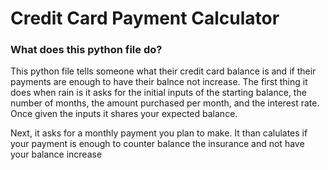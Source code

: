 # Credit Card Payment Calculator

### What does this python file do?

This python file tells someone what their credit card balance is and if their payments are enough to have their balnce not increase. The first thing it does when rain is it asks for the initial inputs of the starting balance, the number of months, the amount purchased per month, and the interest rate. Once given the inputs it shares your expected balance. 

Next, it asks for a monthly payment you plan to make. It than calulates if your payment is enough to counter balance the insurance and not have your balance increase
